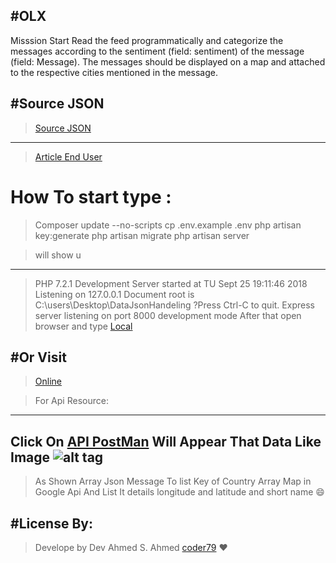 
#OLX
---------------------------------
Misssion Start
Read the feed programmatically and categorize the messages according to the sentiment (field: sentiment) of the message (field: Message). The messages should be displayed on a map and attached to the respective cities mentioned in the message.

#Source JSON  
---------------------------------
>[Source JSON](http://serinc.tech/myservices/api/)
--------------------------------------
>[Article End User](http://serinc.tech/myservices)
# How To start type :
>Composer update --no-scripts
>cp .env.example .env
>php artisan key:generate
>php artisan migrate
>php artisan server 

>will show u 
---------------------------------
> PHP 7.2.1 Development Server started at TU Sept 25 19:11:46 2018
>Listening on 127.0.0.1
>Document root is C:\users\Desktop\DataJsonHandeling
?Press Ctrl-C to quit.
>Express server listening on port 8000  development mode 
>After that open browser and type 
[Local]( http://127.0.0.1:8000)

#Or Visit
---------------
>[Online](https://serinc.tech/Task/public)

>For Api Resource:
---------------------------
Click On [API PostMan](https://documenter.getpostman.com/view/2836787/RWgtTwts)
Will Appear That Data Like Image
![alt tag](http://serinc.tech/Task/public/zx.png "Data Retrive from Api")
--------------------------------
>As Shown
Array Json Message To list Key of Country Array Map in Google Api And List It details longitude and latitude and short name 😄

#License By:
-----------------------------------------------------------
>Develope by Dev Ahmed S. Ahmed [coder79](http://coder79.me) ❤
